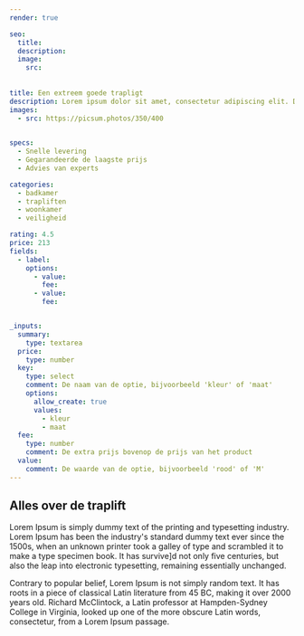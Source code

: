 ```yaml
---
render: true

seo:
  title:
  description:
  image:
    src: 
    
 
title: Een extreem goede trapligt 
description: Lorem ipsum dolor sit amet, consectetur adipiscing elit. Donec auctor,  tellus nec lacinia tincidunt, nunc nisl lacinia nunc, nec tincidunt nunc nisl nec nunc.
images:
  - src: https://picsum.photos/350/400
    

specs:
  - Snelle levering
  - Gegarandeerde de laagste prijs
  - Advies van experts

categories:
  - badkamer
  - trapliften
  - woonkamer
  - veiligheid

rating: 4.5
price: 213 
fields:
  - label: 
    options:
      - value: 
        fee: 
      - value: 
        fee:


_inputs:
  summary:
    type: textarea
  price:
    type: number
  key:
    type: select
    comment: De naam van de optie, bijvoorbeeld 'kleur' of 'maat'
    options:
      allow_create: true
      values:
        - kleur
        - maat
  fee:
    type: number
    comment: De extra prijs bovenop de prijs van het product
  value:
    comment: De waarde van de optie, bijvoorbeeld 'rood' of 'M'
---
```


## Alles over de traplift
Lorem Ipsum is simply dummy text of the printing and typesetting industry. Lorem Ipsum has been the industry's standard dummy text ever since the 1500s, when an unknown printer took a galley of type and scrambled it to make a type specimen book. It has survive]d not only five centuries, but also the leap into electronic typesetting, remaining essentially unchanged. 

Contrary to popular belief, Lorem Ipsum is not simply random text. It has roots in a piece of classical Latin literature from 45 BC, making it over 2000 years old. Richard McClintock, a Latin professor at Hampden-Sydney College in Virginia, looked up one of the more obscure Latin words, consectetur, from a Lorem Ipsum passage.